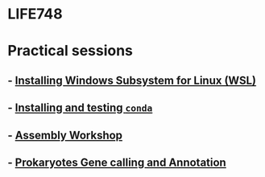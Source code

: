 # LIFE748
# Practical sessions 

## - [Installing Windows Subsystem for Linux (WSL)](WSL.md)

## - [Installing and testing `conda`](conda_install.md)

## - [Assembly Workshop](Assembly_WS.md) 

## - [Prokaryotes Gene calling and Annotation](bakta.md)
